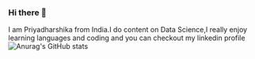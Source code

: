 ### Hi there 👋

I am Priyadharshika from India.I do content on Data Science,I really enjoy learning languages and coding and you can checkout my linkedin profile 
![Anurag's GitHub stats](https://github-readme-stats.vercel.app/api?username=Priyadharshika19&theme=dark&show_icons=true)



